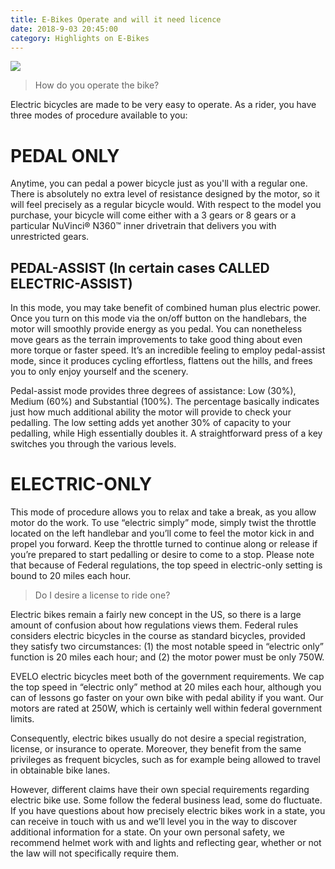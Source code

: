 ```yaml
---
title: E-Bikes Operate and will it need licence
date: 2018-9-03 20:45:00
category: Highlights on E-Bikes
---
```


![](/2.jpg)

<blockquote>
How do you operate the bike?
</blockquote>

Electric bicycles are made to be very easy to operate. As a rider, you have three modes of procedure available to you:

# PEDAL ONLY

Anytime, you can pedal a power bicycle just as you'll with a regular one. There is absolutely no extra level of resistance designed by the motor, so it will feel precisely as a regular bicycle would. With respect to the model you purchase, your bicycle will come either with a 3 gears or 8 gears or a particular NuVinci® N360™ inner drivetrain that delivers you with unrestricted gears.

<!-- more -->

## PEDAL-ASSIST (In certain cases CALLED ELECTRIC-ASSIST)

In this mode, you may take benefit of combined human plus electric power. Once you turn on this mode via the on/off button on the handlebars, the motor will smoothly provide energy as you pedal. You can nonetheless move gears as the terrain improvements to take good thing about even more torque or faster speed. It’s an incredible feeling to employ pedal-assist mode, since it produces cycling effortless, flattens out the hills, and frees you to only enjoy yourself and the scenery.

Pedal-assist mode provides three degrees of assistance: Low (30%), Medium (60%) and Substantial (100%). The percentage basically indicates just how much additional ability the motor will provide to check your pedalling. The low setting adds yet another 30% of capacity to your pedalling, while High essentially doubles it. A straightforward press of a key switches you through the various levels.

# ELECTRIC-ONLY

This mode of procedure allows you to relax and take a break, as you allow motor do the work. To use “electric simply” mode, simply twist the throttle located on the left handlebar and you’ll come to feel the motor kick in and propel you forward. Keep the throttle turned to continue along or release if you’re prepared to start pedalling or desire to come to a stop. Please note that because of Federal regulations, the top speed in electric-only setting is bound to 20 miles each hour.

<blockquote>
Do I desire a license to ride one?
</blockquote>

Electric bikes remain a fairly new concept in the US, so there is a large amount of confusion about how regulations views them. Federal rules considers electric bicycles in the course as standard bicycles, provided they satisfy two circumstances: (1) the most notable speed in “electric only” function is 20 miles each hour; and (2) the motor power must be only 750W.

EVELO electric bicycles meet both of the government requirements. We cap the top speed in “electric only” method at 20 miles each hour, although you can of lessons go faster on your own bike with pedal ability if you want. Our motors are rated at 250W, which is certainly well within federal government limits.

Consequently, electric bikes usually do not desire a special registration, license, or insurance to operate. Moreover, they benefit from the same privileges as frequent bicycles, such as for example being allowed to travel in obtainable bike lanes.

However, different claims have their own special requirements regarding electric bike use. Some follow the federal business lead, some do fluctuate. If you have questions about how precisely electric bikes work in a state, you can receive in touch with us and we’ll level you in the way to discover additional information for a state. On your own personal safety, we recommend helmet work with and lights and reflecting gear, whether or not the law will not specifically require them.